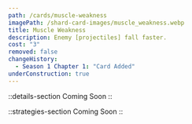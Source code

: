 ```yaml
---
path: /cards/muscle-weakness
imagePath: /shard-card-images/muscle_weakness.webp
title: Muscle Weakness
description: Enemy [projectiles] fall faster.
cost: "3"
removed: false
changeHistory:
  - Season 1 Chapter 1: "Card Added"
underConstruction: true
---
```


::details-section
Coming Soon
::

::strategies-section
Coming Soon
::
